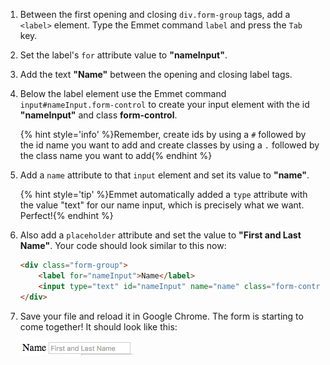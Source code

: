 1. Between the first opening and closing `div.form-group` tags, add a `<label>` element. Type the Emmet command `label`  and press the `Tab` key.

2. Set the label's `for` attribute value to **"nameInput"**.

3. Add the text **"Name"** between the opening and closing label tags.

3. Below the label element use the Emmet command `input#nameInput.form-control` to create your input element with the id **"nameInput"** and class **form-control**.

     {% hint style='info' %}Remember, create ids by using a `#` followed by the id name you want to add and create classes by using a `.` followed by the class name you want to add{% endhint %}

4. Add a `name` attribute to that `input` element and set its value to **"name"**.

     {% hint style='tip' %}Emmet automatically added a `type` attribute with the value "text" for our name input, which is precisely what we want. Perfect!{% endhint %}

5. Also add a `placeholder` attribute and set the value to **"First and Last Name"**.
     Your code should look similar to this now:
     ```html
     <div class="form-group">
         <label for="nameInput">Name</label>
         <input type="text" id="nameInput" name="name" class="form-control" placeholder="First and Last Name">
     </div>
     ```   

6. Save your file and reload it in Google Chrome.  The form is starting to come together!  It should look like this:

    ![](images/firstForm.png)
